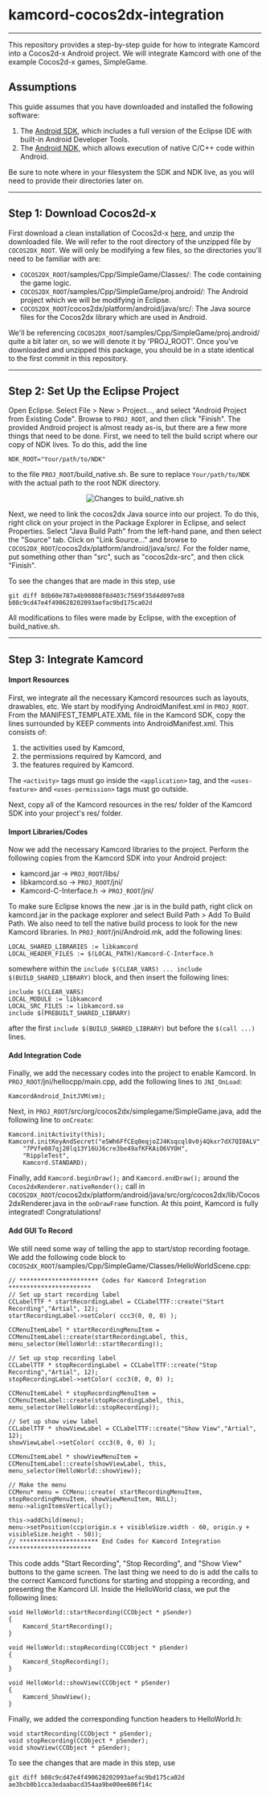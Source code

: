 kamcord-cocos2dx-integration
============================

---

This repository provides a step-by-step guide for how to integrate Kamcord into a Cocos2d-x Android project. We will integrate Kamcord with one of the example Cocos2d-x games, SimpleGame.

Assumptions
-----------

This guide assumes that you have downloaded and installed the following software:
  
  1. The [Android SDK](http://developer.android.com/sdk/index.html), which includes a full version of the Eclipse IDE with built-in Android Developer Tools.
  2. The [Android NDK](https://developer.android.com/tools/sdk/ndk/index.html), which allows execution of native C/C++ code within Android.

Be sure to note where in your filesystem the SDK and NDK live, as you will need to provide their directories later on.

---

Step 1: Download Cocos2d-x
--------------------------

First download a clean installation of Cocos2d-x [here](http://www.cocos2d-x.org/download), and unzip the downloaded file. We will refer to the root directory of the unzipped file by `COCOS2DX_ROOT`. We will only be modifying a few files, so the directories you'll need to be familiar with are:

  * `COCOS2DX_ROOT`/samples/Cpp/SimpleGame/Classes/: The code containing the game logic.
  * `COCOS2DX_ROOT`/samples/Cpp/SimpleGame/proj.android/: The Android project which we will be modifying in Eclipse.
  * `COCOS2DX_ROOT`/cocos2dx/platform/android/java/src/: The Java source files for the Cocos2dx library which are used in Android.

We'll be referencing `COCOS2DX_ROOT`/samples/Cpp/SimpleGame/proj.android/ quite a bit later on, so we will denote it by 'PROJ_ROOT'. Once you've downloaded and unzipped this package, you should be in a state identical to the first commit in this repository.

---

Step 2: Set Up the Eclipse Project
----------------------------------

Open Eclipse. Select File > New > Project..., and select "Android Project from Existing Code". Browse to `PROJ_ROOT`, and then click "Finish". The provided Android project is almost ready as-is, but there are a few more things that need to be done. First, we need to tell the build script where our copy of NDK lives. To do this, add the line

	NDK_ROOT="Your/path/to/NDK"

to the file `PROJ_ROOT`/build_native.sh. Be sure to replace `Your/path/to/NDK` with the actual path to the root NDK directory.

<p align="center">
<img src="https://s3.amazonaws.com/kamcord-static/img/documentation/Android/cocos2dx-build_native.sh-step2diff1.png" alt="Changes to build_native.sh" />
</p>

Next, we need to link the cocos2dx Java source into our project. To do this, right click on your project in the Package Explorer in Eclipse, and select Properties. Select "Java Build Path" from the left-hand pane, and then select the "Source" tab. Click on "Link Source..." and browse to `COCOS2DX_ROOT`/cocos2dx/platform/android/java/src/. For the folder name, put something other than "src", such as "cocos2dx-src", and then click "Finish". 

To see the changes that are made in this step, use

	git diff 8db60e787a4b90808f8d403c7569f35d4d097e88 b08c9cd47e4f490628202093aefac9bd175ca02d

All modifications to files were made by Eclipse, with the exception of build_native.sh.

---

Step 3: Integrate Kamcord
-------------------------

#### Import Resources ####

First, we integrate all the necessary Kamcord resources such as layouts, drawables, etc. We start by modifying AndroidManifest.xml in `PROJ_ROOT`. From the MANIFEST_TEMPLATE.XML file in the Kamcord SDK, copy the lines surrounded by KEEP comments into AndroidManifest.xml. This consists of:

  1. the activities used by Kamcord,
  2. the permissions required by Kamcord, and
  3. the features required by Kamcord.

The `<activity>` tags must go inside the `<application>` tag, and the `<uses-feature>` and `<uses-permission>` tags must go outside.

Next, copy all of the Kamcord resources in the res/ folder of the Kamcord SDK into your project's res/ folder.

#### Import Libraries/Codes ####

Now we add the necessary Kamcord libraries to the project. Perform the following copies from the Kamcord SDK into your Android project:

  * kamcord.jar -> `PROJ_ROOT`/libs/
  * libkamcord.so -> `PROJ_ROOT`/jni/
  * Kamcord-C-Interface.h -> `PROJ_ROOT`/jni/

To make sure Eclipse knows the new .jar is in the build path, right click on kamcord.jar in the package explorer and select Build Path > Add To Build Path. We also need to tell the native build process to look for the new Kamcord libraries. In `PROJ_ROOT`/jni/Android.mk, add the following lines:

    LOCAL_SHARED_LIBRARIES := libkamcord
    LOCAL_HEADER_FILES := $(LOCAL_PATH)/Kamcord-C-Interface.h

somewhere within the `include $(CLEAR_VARS) ... include $(BUILD_SHARED_LIBRARY)` block, and then insert the following lines:

    include $(CLEAR_VARS)
    LOCAL_MODULE := libkamcord
    LOCAL_SRC_FILES := libkamcord.so
    include $(PREBUILT_SHARED_LIBRARY)

after the first `include $(BUILD_SHARED_LIBRARY)` but before the `$(call ...)` lines.

#### Add Integration Code ####

Finally, we add the necessary codes into the project to enable Kamcord. In `PROJ_ROOT`/jni/hellocpp/main.cpp, add the following lines to `JNI_OnLoad`:

    KamcordAndroid_InitJVM(vm);

Next, in `PROJ_ROOT`/src/org/cocos2dx/simplegame/SimpleGame.java, add the following line to `onCreate`:

    Kamcord.initActivity(this);
    Kamcord.initKeyAndSecret("e5Wh6FfCEq0eqjoZJ4Ksqcql0v0j4Qkxr7dX7QI0ALV",
        "7PVfe087qj20lq13Y16UJ6cre3be49afKFKAiO6VYOH",
        "RippleTest",
        Kamcord.STANDARD);

Finally, add `Kamcord.beginDraw();` and `Kamcord.endDraw();` around the `Cocos2dxRenderer.nativeRender();` call in `COCOS2DX_ROOT`/cocos2dx/platform/android/java/src/org/cocos2dx/lib/Cocos2dxRenderer.java in the `onDrawFrame` function. At this point, Kamcord is fully integrated! Congratulations!

#### Add GUI To Record ####

We still need some way of telling the app to start/stop recording footage. We add the following code block to `COCOS2dX_ROOT`/samples/Cpp/SimpleGame/Classes/HelloWorldScene.cpp:

    // ********************** Codes for Kamcord Integration ***********************
    // Set up start recording label
    CCLabelTTF * startRecordingLabel = CCLabelTTF::create("Start Recording","Artial", 12);
    startRecordingLabel->setColor( ccc3(0, 0, 0) );
    
    CCMenuItemLabel * startRecordingMenuItem = CCMenuItemLabel::create(startRecordingLabel, this, menu_selector(HelloWorld::startRecording));
    
    // Set up stop recording label
    CCLabelTTF * stopRecordingLabel = CCLabelTTF::create("Stop Recording","Artial", 12);
    stopRecordingLabel->setColor( ccc3(0, 0, 0) );
    
    CCMenuItemLabel * stopRecordingMenuItem = CCMenuItemLabel::create(stopRecordingLabel, this, menu_selector(HelloWorld::stopRecording));
    
    // Set up show view label
    CCLabelTTF * showViewLabel = CCLabelTTF::create("Show View","Artial", 12);
    showViewLabel->setColor( ccc3(0, 0, 0) );
    
    CCMenuItemLabel * showViewMenuItem = CCMenuItemLabel::create(showViewLabel, this, menu_selector(HelloWorld::showView));
    
    // Make the menu
    CCMenu* menu = CCMenu::create( startRecordingMenuItem, stopRecordingMenuItem, showViewMenuItem, NULL);
    menu->alignItemsVertically();
    
    this->addChild(menu);
    menu->setPosition(ccp(origin.x + visibleSize.width - 60, origin.y + visibleSize.height - 50));
    // ********************** End Codes for Kamcord Integration ***********************

This code adds "Start Recording", "Stop Recording", and "Show View" buttons to the game screen. The last thing we need to do is add the calls to the correct Kamcord functions for starting and stopping a recording, and presenting the Kamcord UI. Inside the HelloWorld class, we put the following lines:

    void HelloWorld::startRecording(CCObject * pSender)
    {
        Kamcord_StartRecording();
    }
    
    void HelloWorld::stopRecording(CCObject * pSender)
    {
        Kamcord_StopRecording();
    }
    
    void HelloWorld::showView(CCObject * pSender)
    {
        Kamcord_ShowView();
    }
    
Finally, we added the corresponding function headers to HelloWorld.h:

    void startRecording(CCObject * pSender);
    void stopRecording(CCObject * pSender);
    void showView(CCObject * pSender);

To see the changes that are made in this step, use

	git diff b08c9cd47e4f490628202093aefac9bd175ca02d ae3bcb0b1cca3edaabacd354aa9be00ee606f14c

